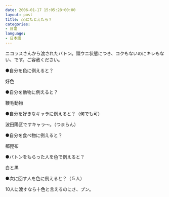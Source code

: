 ```yaml
---
date: 2006-01-17 15:05:28+00:00
layout: post
title: ○○にたとえたら？
categories:
- 日常
language:
- 日本語
---
```


ニコラスさんから渡されたバトン。頭ウニ状態につき、コクもないのにキレもない、です。ご容赦ください。

●自分を色に例えると？

好色

●自分を動物に例えると？

鞭毛動物

●自分を好きなキャラに例えると？（何でも可）

波田陽区ですキャラ～。（つまらん）

●自分を食べ物に例えると？

都昆布

●バトンをもらった人を色で例えると？

白と黒

●次に回す人を色に例えると？（５人）

10人に渡すなら十色と言えるのにさ、プン。

